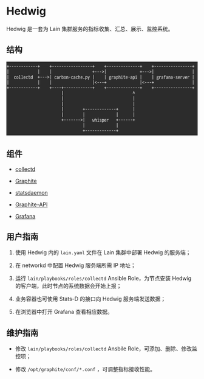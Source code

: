 # Hedwig

Hedwig 是一套为 Lain 集群服务的指标收集、汇总、展示、监控系统。


## 结构


![Hedwig](static/asciiflow-collectd-graphite-grafana-2.png)


## 组件

* [collectd](https://collectd.org/)

* [Graphite](http://graphite.readthedocs.org/)

* [statsdaemon](https://github.com/Vimeo/statsdaemon/)

* [Graphite-API](https://github.com/brutasse/graphite-api)

* [Grafana](http://grafana.org/)


## 用户指南

1. 使用 Hedwig 内的 `lain.yaml` 文件在 Lain 集群中部署 Hedwig 的服务端；

2. 在 networkd 中配置 Hedwig 服务端所需 IP 地址；

3. 运行 `lain/playbooks/roles/collectd` Ansible Role，为节点安装 Hedwig 的客户端，此时节点的系统数据会开始上报；

4. 业务容器也可使用 Stats-D 的接口向 Hedwig 服务端发送数据；

5. 在浏览器中打开 Grafana 查看相应数据。


## 维护指南

* 修改 `lain/playbooks/roles/collectd` Ansbile Role，可添加、删除、修改监控项；

* 修改 `/opt/graphite/conf/*.conf` ，可调整指标接收性能。
